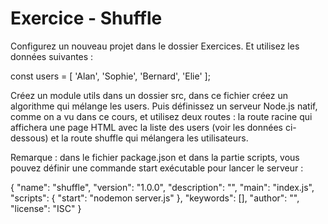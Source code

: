 # Exercice - Shuffle
Configurez un nouveau projet dans le dossier Exercices. Et utilisez les données suivantes :

const users = [
    'Alan',
    'Sophie',
    'Bernard',
    'Elie'
];

Créez un module utils dans un dossier src, dans ce fichier créez un algorithme qui mélange les users. Puis définissez un serveur Node.js natif, comme on a vu dans ce cours, et utilisez deux routes : la route racine qui affichera une page HTML avec la liste des users (voir les données ci-dessous) et la route shuffle qui mélangera les utilisateurs.

Remarque : dans le fichier package.json et dans la partie scripts, vous pouvez définir une commande start exécutable pour lancer le serveur :

{
  "name": "shuffle",
  "version": "1.0.0",
  "description": "",
  "main": "index.js",
  "scripts": {
    "start": "nodemon server.js"
  },
  "keywords": [],
  "author": "",
  "license": "ISC"
}